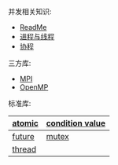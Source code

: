 并发相关知识:
- [ReadMe](../../../System/IPC/ReadMe.md)
- [进程与线程](../../../System/Process/进程与线程.md)
- [协程](../../Go/Go%20并发.md)

三方库:
- [MPI](第三方库/MPI.md)
- [OpenMP](第三方库/OpenMP.md)

标准库:



| [atomic](标准库/atomic.md) | [condition value](标准库/condition%20value.md) |
| ------------------- | --------------------------------------- |
|  [future](标准库/future.md)                   |        [mutex](标准库/mutex.md)                                 |
|    [thread](thread.md)                 |                                         |